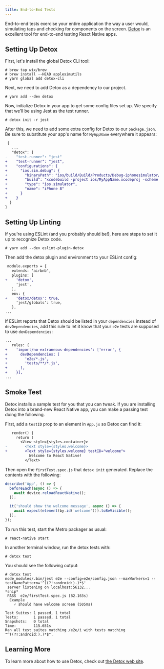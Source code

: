 ```yaml
---
title: End-to-End Tests
---
```


End-to-end tests exercise your entire application the way a user would, simulating taps and checking for components on the screen. [Detox][detox] is an excellent tool for end-to-end testing React Native apps.

## Setting Up Detox

First, let's install the global Detox CLI tool:

```
# brew tap wix/brew
# brew install --HEAD applesimutils
# yarn global add detox-cli
```

Next, we need to add Detox as a dependency to our project.
```
# yarn add --dev detox
```

Now, initialize Detox in your app to get some config files set up. We specify that we'll be using Jest as the test runner.

```
# detox init -r jest
```

After this, we need to add some extra config for Detox to our `package.json`. Be sure to substitute your app's name for `MyAppName` everywhere it appears:

```diff
 {
   ...
   "detox": {
-    "test-runner": "jest"
+    "test-runner": "jest",
+    "configurations": {
+      "ios.sim.debug": {
+        "binaryPath": "ios/build/Build/Products/Debug-iphonesimulator/MyAppName.app",
+        "build": "xcodebuild -project ios/MyAppName.xcodeproj -scheme MyAppName -configuration Debug -sdk iphonesimulator -derivedDataPath ios/build",
+        "type": "ios.simulator",
+        "name": "iPhone 8"
+      }
+    }
  }
}
```

## Setting Up Linting

If you're using ESLint (and you probably should be!), here are steps to set it up to recognize Detox code.

```
# yarn add --dev eslint-plugin-detox
```

Then add the detox plugin and environment to your ESLint config:

```diff
 module.exports = {
   extends: 'airbnb',
   plugins: [
+    'detox',
     'jest',
   ],
   env: {
+    'detox/detox': true,
     'jest/globals': true,
   },
...
```

If ESLint reports that Detox should be listed in your `dependencies` instead of `devDependencies`, add this rule to let it know that your `e2e` tests are supposed to use `devDependencies`:

```diff
...
   rules: {
+    'import/no-extraneous-dependencies': ['error', {
+      devDependencies: [
+        'e2e/*.js',
+        'tests/**/*.js',
+      ],
+    }],
...
```

## Smoke Test

Detox installs a sample test for you that you can tweak. If you are installing Detox into a brand-new React Native app, you can make a passing test doing the following.

First, add a `testID` prop to an element in `App.js` so Detox can find it:

```diff
   render() {
     return (
       <View style={styles.container}>
-        <Text style={styles.welcome}>
+        <Text style={styles.welcome} testID="welcome">
           Welcome to React Native!
         </Text>
```

Then open the `firstTest.spec.js` that `detox init` generated. Replace the contents with the following:

```javascript
describe('App', () => {
  beforeEach(async () => {
    await device.reloadReactNative();
  });

  it('should show the welcome message', async () => {
    await expect(element(by.id('welcome'))).toBeVisible();
  });
});
```

To run this test, start the Metro packager as usual:

```
# react-native start
```

In another terminal window, run the detox tests with:

```
# detox test
```

You should see the following output:

```
# detox test
node_modules/.bin/jest e2e --config=e2e/config.json --maxWorkers=1 --testNamePattern='^((?!:android:).)*$'
 server listening on localhost:56132...
*snip*
 PASS  e2e/firstTest.spec.js (82.163s)
  Example
    ✓ should have welcome screen (505ms)

Test Suites: 1 passed, 1 total
Tests:       1 passed, 1 total
Snapshots:   0 total
Time:        115.651s
Ran all test suites matching /e2e/i with tests matching "^((?!:android:).)*$".
```

## Learning More

To learn more about how to use Detox, check out [the Detox web site][detox].

[detox]: https://github.com/wix/detox/blob/master/README.md

